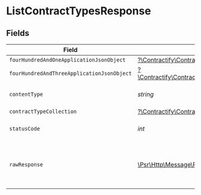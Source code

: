 # ListContractTypesResponse


## Fields

| Field                                                                                                                                                              | Type                                                                                                                                                               | Required                                                                                                                                                           | Description                                                                                                                                                        |
| ------------------------------------------------------------------------------------------------------------------------------------------------------------------ | ------------------------------------------------------------------------------------------------------------------------------------------------------------------ | ------------------------------------------------------------------------------------------------------------------------------------------------------------------ | ------------------------------------------------------------------------------------------------------------------------------------------------------------------ |
| `fourHundredAndOneApplicationJsonObject`                                                                                                                           | [?\Contractify\ContractifyAPI\Models\Operations\ListContractTypesResponseBody](../../Models/Operations/ListContractTypesResponseBody.md)                           | :heavy_minus_sign:                                                                                                                                                 | Unauthenticated                                                                                                                                                    |
| `fourHundredAndThreeApplicationJsonObject`                                                                                                                         | [?\Contractify\ContractifyAPI\Models\Operations\ListContractTypesContractTypesResponseBody](../../Models/Operations/ListContractTypesContractTypesResponseBody.md) | :heavy_minus_sign:                                                                                                                                                 | Forbidden                                                                                                                                                          |
| `contentType`                                                                                                                                                      | *string*                                                                                                                                                           | :heavy_check_mark:                                                                                                                                                 | HTTP response content type for this operation                                                                                                                      |
| `contractTypeCollection`                                                                                                                                           | [?\Contractify\ContractifyAPI\Models\Shared\ContractTypeCollection](../../Models/Shared/ContractTypeCollection.md)                                                 | :heavy_minus_sign:                                                                                                                                                 | OK                                                                                                                                                                 |
| `statusCode`                                                                                                                                                       | *int*                                                                                                                                                              | :heavy_check_mark:                                                                                                                                                 | HTTP response status code for this operation                                                                                                                       |
| `rawResponse`                                                                                                                                                      | [\Psr\Http\Message\ResponseInterface](https://www.php-fig.org/psr/psr-7/#33-psrhttpmessageresponseinterface)                                                       | :heavy_minus_sign:                                                                                                                                                 | Raw HTTP response; suitable for custom response parsing                                                                                                            |